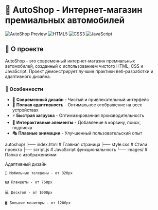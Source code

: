 # 🚗 AutoShop - Интернет-магазин премиальных автомобилей

![AutoShop Preview](https://img.shields.io/badge/AutoShop-Премиальные%20автомобили-ff6b9d?style=for-the-badge)
![HTML5](https://img.shields.io/badge/HTML5-E34F26?style=flat&logo=html5&logoColor=white)
![CSS3](https://img.shields.io/badge/CSS3-1572B6?style=flat&logo=css3&logoColor=white)
![JavaScript](https://img.shields.io/badge/JavaScript-F7DF1E?style=flat&logo=javascript&logoColor=black)

## 📖 О проекте

AutoShop - это современный интернет-магазин премиальных автомобилей, созданный с использованием чистого HTML, CSS и JavaScript. Проект демонстрирует лучшие практики веб-разработки и адаптивного дизайна.

### 🌟 Особенности

- 🎨 **Современный дизайн** - Чистый и привлекательный интерфейс  
- 📱 **Полная адаптивность** - Оптимальное отображение на всех устройствах  
- ⚡ **Быстрая загрузка** - Оптимизированная производительность  
- 🛒 **Интерактивные элементы** - Добавление в корзину, поиск, подписка  
- 🎭 **Плавные анимации** - Улучшенный пользовательский опыт  

autoshop/
├── index.html          # Главная страница
├── style.css           # Стили проекта
├── script.js           # JavaScript функциональность
└── images/             # Папка с изображениями  

Адаптивный дизайн

    📱 Мобильные телефоны - от 320px

    📟 Планшеты - от 768px

    💻 Десктоп - от 1000px

    🖥️ Большие мониторы - от 1280px
